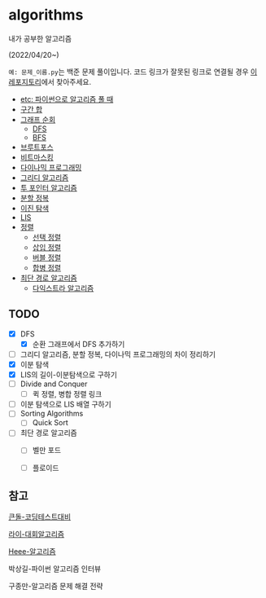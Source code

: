 # algorithms
내가 공부한 알고리즘

(2022/04/20~)

`예: 문제_이름.py`는 백준 문제 풀이입니다. 코드 링크가 잘못된 링크로 연결될 경우 [이 레포지토리](https://github.com/leegwae/problem-solving)에서 찾아주세요. 



- [etc: 파이썬으로 알고리즘 풀 때](https://github.com/leegwae/algorithms/blob/main/etc.md)
- [구간 합](https://github.com/leegwae/algorithms/blob/main/Prefix%20Sum.md)
- [그래프 순회](https://github.com/leegwae/algorithms/blob/main/Graph%20Traversals.md)
  - [DFS](https://github.com/leegwae/algorithms/blob/main/DFS.md)
  - [BFS](https://github.com/leegwae/algorithms/blob/main/BFS.md)
- [브루트포스](https://github.com/leegwae/algorithms/blob/main/Brute-force%20Search.md)
- [비트마스킹](https://github.com/leegwae/algorithms/blob/main/Bit%20Masking.md)
- [다이나믹 프로그래밍](https://github.com/leegwae/algorithms/blob/main/Dynamic%20Programming.md)
- [그리디 알고리즘](https://github.com/leegwae/algorithms/blob/main/Greedy%20Algorithm.md)
- [투 포인터 알고리즘](https://github.com/leegwae/algorithms/blob/main/Two%20Pointer%20Algorithm.md)
- [분할 정복](https://github.com/leegwae/algorithms/blob/main/Divide%20and%20Conquer.md)
- [이진 탐색](https://github.com/leegwae/algorithms/blob/main/Binary%20Search.md)
- [LIS](https://github.com/leegwae/algorithms/blob/main/LIS.md)
- [정렬](https://github.com/leegwae/algorithms/blob/main/Sorting%20Algorithms.md)
  - [선택 정렬](https://github.com/leegwae/algorithms/blob/main/Selection%20Sort.md)
  - [삽입 정렬](https://github.com/leegwae/algorithms/blob/main/Insertion%20Sort.md)
  - [버블 정렬](https://github.com/leegwae/algorithms/blob/main/Bubble%20Sort.md)
  - [합병 정렬](https://github.com/leegwae/algorithms/blob/main/Merge%20Sort.md)
- [최단 경로 알고리즘](https://github.com/leegwae/algorithms/blob/main/Shortest%20Path%20Algorithms.md)
  - [다익스트라 알고리즘](https://github.com/leegwae/algorithms/blob/main/Dijkstra%20Algorithm.md)




## TODO

- [x] DFS
  - [x] 순환 그래프에서 DFS 추가하기
- [ ] 그리디 알고리즘, 분할 정복, 다이나믹 프로그래밍의 차이 정리하기
- [x] 이분 탐색
- [x] LIS의 길이-이분탐색으로 구하기
- [ ] Divide and Conquer
  - [ ] 퀵 정렬, 병합 정렬 링크

- [ ] 이분 탐색으로 LIS 배열 구하기
- [ ] Sorting Algorithms
  - [ ] Quick Sort
- [ ] 최단 경로 알고리즘
  - [ ] 벨만 포드
  - [ ] 플로이드





## 참고

[큰돌-코딩테스트대비](https://blog.naver.com/jhc9639/222283814653)

[라이-대회알고리즘](https://blog.naver.com/kks227/220769859177)

[Heee-알고리즘](https://gmlwjd9405.github.io/tags#algorithm)

박상길-파이썬 알고리즘 인터뷰

구종만-알고리즘 문제 해결 전략

